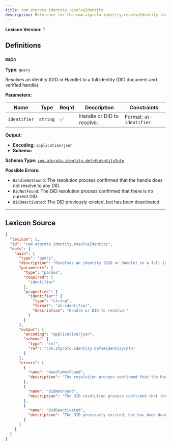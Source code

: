 ```yaml
---
title: com.atproto.identity.resolveIdentity
description: Reference for the com.atproto.identity.resolveIdentity lexicon
---
```

**Lexicon Version:** 1

## Definitions

<a name="main"></a>
### `main`

**Type:** `query`

Resolves an identity (DID or Handle) to a full identity (DID document and verified handle).

**Parameters:**

| Name | Type | Req'd  | Description | Constraints |
|------|------|----------|-------------|-------------|
| `identifier` | `string` | ✅  | Handle or DID to resolve. | Format: `at-identifier` |
**Output:**

- **Encoding:** `application/json`
- **Schema:**

**Schema Type:** [`com.atproto.identity.defs#identityInfo`](/lexicons/com/atproto/identity/com-atproto-identity-defs#identityinfo)


**Possible Errors:**

- `HandleNotFound`: The resolution process confirmed that the handle does not resolve to any DID.
- `DidNotFound`: The DID resolution process confirmed that there is no current DID.
- `DidDeactivated`: The DID previously existed, but has been deactivated.

---

## Lexicon Source
```json
{
  "lexicon": 1,
  "id": "com.atproto.identity.resolveIdentity",
  "defs": {
    "main": {
      "type": "query",
      "description": "Resolves an identity (DID or Handle) to a full identity (DID document and verified handle).",
      "parameters": {
        "type": "params",
        "required": [
          "identifier"
        ],
        "properties": {
          "identifier": {
            "type": "string",
            "format": "at-identifier",
            "description": "Handle or DID to resolve."
          }
        }
      },
      "output": {
        "encoding": "application/json",
        "schema": {
          "type": "ref",
          "ref": "com.atproto.identity.defs#identityInfo"
        }
      },
      "errors": [
        {
          "name": "HandleNotFound",
          "description": "The resolution process confirmed that the handle does not resolve to any DID."
        },
        {
          "name": "DidNotFound",
          "description": "The DID resolution process confirmed that there is no current DID."
        },
        {
          "name": "DidDeactivated",
          "description": "The DID previously existed, but has been deactivated."
        }
      ]
    }
  }
}
```
